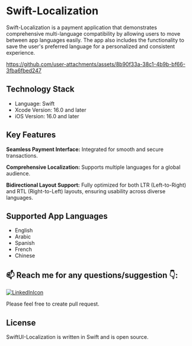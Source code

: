 # Swift-Localization #

Swift-Localization is a payment application that demonstrates comprehensive multi-language compatibility by allowing users to move between app languages easily. The app also includes the functionality to save the user's preferred language for a personalized and consistent experience.

https://github.com/user-attachments/assets/8b90f33a-38c1-4b9b-bf66-3fba6fbed247

    
## Technology Stack

- Language: Swift 
- Xcode Version: 16.0 and later
- iOS Version: 16.0 and later

## Key Features

**Seamless Payment Interface:** Integrated for smooth and secure transactions.

**Comprehensive Localization:** Supports multiple languages for a global audience.

**Bidirectional Layout Support:** Fully optimized for both LTR (Left-to-Right) and RTL (Right-to-Left) layouts, ensuring usability across diverse languages.


## Supported App Languages

- English
- Arabic
- Spanish
- French
- Chinese

## 📫 Reach me for any questions/suggestion :point_down::
[![LinkedInIcon](https://user-images.githubusercontent.com/56787966/180372874-fd85a898-5750-4b51-a39d-bf552e321eb4.png)](https://www.linkedin.com/in/saumil-shah-b954b9101/)

Please feel free to create pull request.

## License

SwiftUI-Localization is written in Swift and is open source.
